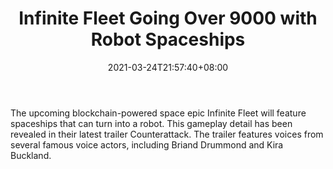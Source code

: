 ﻿---
title: "Infinite Fleet Going Over 9000 with Robot Spaceships"
date: 2021-03-24T21:57:40+08:00
lastmod: 2021-03-24T16:45:40+08:00
draft: false
authors: ["Hannah"]
description: "The upcoming blockchain-powered space epic Infinite Fleet will feature spaceships that can turn into a robot. This gameplay detail has been revealed in their latest trailer Counterattack. The trailer features voices from several famous voice actors, including Briand Drummond and Kira Buckland."
featuredImage: "infinite-fleet-going-over-9000-with-robot-spaceships.png"
tags: ["Virtual World","Play to Earn"]
categories: ["news"]
news: ["Virtual World"]
weight: 
lightgallery: true
pinned: false
recommend: false
recommend1: false
---

The upcoming blockchain-powered space epic Infinite Fleet will feature spaceships that can turn into a robot. This gameplay detail has been revealed in their latest trailer Counterattack. The trailer features voices from several famous voice actors, including Briand Drummond and Kira Buckland.

<!--more-->

